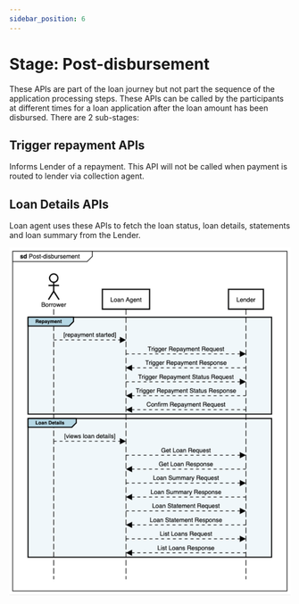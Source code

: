 ```yaml
---
sidebar_position: 6
---
```


# Stage: Post-disbursement

These APIs are part of the loan journey but not part the sequence of the application processing steps. These APIs can be called by the participants at different times for a loan application after the loan amount has been disbursed. There are 2 sub-stages:

## Trigger repayment APIs
Informs Lender of a repayment. This API will not be called when payment is routed to lender via collection agent.

## Loan Details APIs
Loan agent uses these APIs to fetch the loan status, loan details, statements and loan summary from the Lender.

![Post disbursement](./_images/post_disbursement.png)
